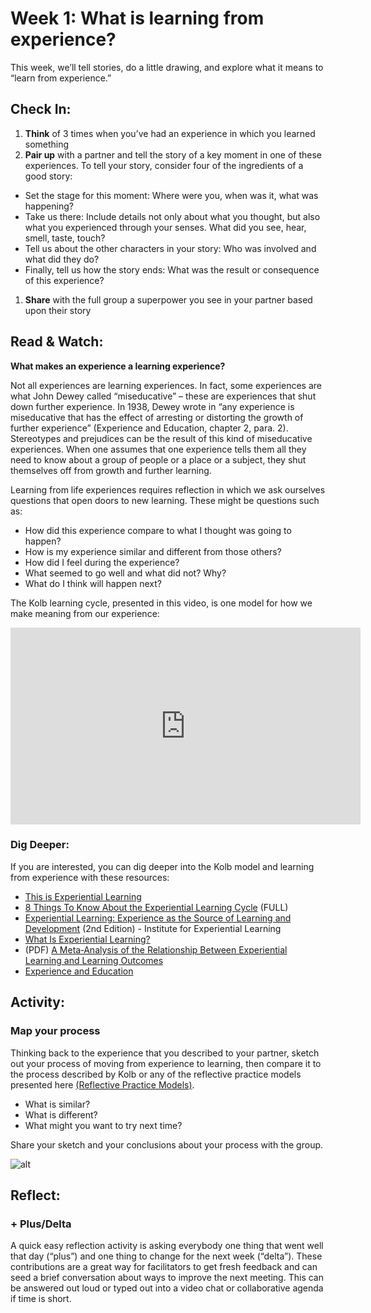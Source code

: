 
  
# Week 1:  What is learning from experience?


This week, we’ll tell stories, do a little drawing, and explore what it means to “learn from experience.”


## Check In:

1. **Think** of 3 times when you’ve had an experience in which you learned something
1. **Pair up** with a partner and tell the story of a key moment in one of these experiences. To tell your story, consider four of the ingredients of a good story:
* Set the stage for this moment: Where were you, when was it, what was happening?
* Take us there: Include details not only about what you thought, but also what you experienced through your senses. What did you see, hear, smell, taste, touch?
* Tell us about the other characters in your story: Who was involved and what did they do?
* Finally, tell us how the story ends: What was the result or consequence of this experience? 
1. **Share** with the full group a superpower you see in your partner based upon their story 


## Read & Watch:

**What makes an experience a learning experience?**

Not all experiences are learning experiences. In fact, some experiences are what John Dewey called “miseducative” – these are experiences that shut down further experience. In 1938, Dewey wrote in “any experience is miseducative that has the effect of arresting or distorting the growth of further experience” (Experience and Education, chapter 2, para. 2). Stereotypes and prejudices can be the result of this kind of miseducative experiences. When one assumes that one experience tells them all they need to know about a group of people or a place or a subject, they shut themselves off from growth and further learning. 

Learning from life experiences requires reflection in which we ask ourselves questions that open doors to new learning. These might be questions such as: 
* How did this experience compare to what I thought was going to happen? 
* How is my experience similar and different from those others? 
* How did I feel during the experience?
* What seemed to go well and what did not? Why?
* What do I think will happen next? 

The Kolb learning cycle, presented in this video, is one model for how we make meaning from our experience: 

<iframe width="560" height="315" src="https://www.youtube.com/embed/ObQ2DheGOKA" title="YouTube video player" frameborder="0" allow="accelerometer; autoplay; clipboard-write; encrypted-media; gyroscope; picture-in-picture" allowfullscreen></iframe>


### Dig Deeper:

If you are interested, you can dig deeper into the Kolb model and learning from experience with these resources: 
* [This is Experiential Learning](https://youtu.be/0TeaFPSQsMY)  
* [8 Things To Know About the Experiential Learning Cycle](https://youtu.be/v74nRbWSNqk) (FULL)
* [Experiential Learning: Experience as the Source of Learning and Development](https://experientiallearninginstitute.org/book/experiential-learning-experience-as-the-source-of-learning-and-development-2nd-edition/) (2nd Edition) - Institute for Experiential Learning 
* [What Is Experiential Learning?](https://experientiallearninginstitute.org/resources/what-is-experiential-learning/)
* (PDF) [A Meta‐Analysis of the Relationship Between Experiential Learning and Learning Outcomes](https://www.researchgate.net/profile/Nathan-Heller/publication/334741704_A_Meta-Analysis_of_the_Relationship_Between_Experiential_Learning_and_Learning_Outcomes/links/5fd81da692851c13fe8926f9/A-Meta-Analysis-of-the-Relationship-Between-Experiential-Learning-and-Learning-Outcomes.pdf)
* [Experience and Education](https://archive.org/stream/ExperienceAndEducation-JohnDewey/dewey-edu-experience_djvu.txt)


## Activity:

### Map your process

Thinking back to the experience that you described to your partner, sketch out your process of moving from experience to learning, then compare it to the process described by Kolb or any of the reflective practice models presented here [(Reflective Practice Models)](https://www.ucd.ie/teaching/t4media/reflective_practice_models.pdf).

* What is similar? 
* What is different? 
* What might you want to try next time? 

Share your sketch and your conclusions about your process with the group.

![alt](https://pixabay.com/vectors/pencil-draw-to-write-stroke-5060133/)

## Reflect:

### + Plus/Delta

A quick easy reflection activity is asking everybody one thing that went well that day (“plus”) and one thing to change for the next week (“delta”). These contributions are a great way for facilitators to get fresh feedback and can seed a brief conversation about ways to improve the next meeting. This can be answered out loud or typed out into a video chat or collaborative agenda if time is short.
